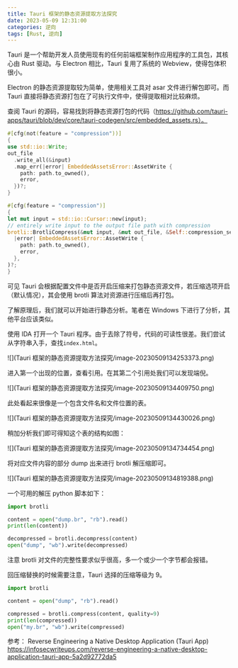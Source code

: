 ```yaml
---
title: Tauri 框架的静态资源提取方法探究
date: 2023-05-09 12:31:00
categories: 逆向
tags: [Rust, 逆向]
---
```


Tauri 是一个帮助开发人员使用现有的任何前端框架制作应用程序的工具包，其核心由 Rust 驱动。与 Electron 相比，Tauri 复用了系统的 Webview，使得包体积很小。

Electron 的静态资源提取较为简单，使用相关工具对 asar 文件进行解包即可。而 Tauri 直接将静态资源打包在了可执行文件中，使得提取相对比较麻烦。

查阅 Tauri 的源码，容易找到将静态资源打包的代码（https://github.com/tauri-apps/tauri/blob/dev/core/tauri-codegen/src/embedded_assets.rs）。

```rust
#[cfg(not(feature = "compression"))]
{
use std::io::Write;
out_file
  .write_all(&input)
  .map_err(|error| EmbeddedAssetsError::AssetWrite {
    path: path.to_owned(),
    error,
  })?;
}

#[cfg(feature = "compression")]
{
let mut input = std::io::Cursor::new(input);
// entirely write input to the output file path with compression
brotli::BrotliCompress(&mut input, &mut out_file, &Self::compression_settings()).map_err(
  |error| EmbeddedAssetsError::AssetWrite {
    path: path.to_owned(),
    error,
  },
)?;
}
```

可见 Tauri 会根据配置文件中是否开启压缩来打包静态资源文件，若压缩选项开启（默认情况），其会使用 brotli 算法对资源进行压缩后再打包。

了解原理后，我们就可以开始进行静态分析。笔者在 Windows 下进行了分析，其他平台应该类似。

使用 IDA 打开一个 Tauri 程序。由于去除了符号，代码的可读性很差。我们尝试从字符串入手，查找`index.html`。

![](Tauri 框架的静态资源提取方法探究/image-20230509134253373.png)

进入第一个出现的位置，查看引用。在其第二个引用处我们可以发现端倪。

![](Tauri 框架的静态资源提取方法探究/image-20230509134409750.png)

此处看起来很像是一个包含文件名和文件位置的表。

![](Tauri 框架的静态资源提取方法探究/image-20230509134430026.png)

稍加分析我们即可得知这个表的结构如图：

![](Tauri 框架的静态资源提取方法探究/image-20230509134734454.png)

将对应文件内容的部分 dump 出来进行 brotli 解压缩即可。

![](Tauri 框架的静态资源提取方法探究/image-20230509134819388.png)

一个可用的解压 python 脚本如下：

```python
import brotli

content = open("dump.br", "rb").read()
print(len(content))

decompressed = brotli.decompress(content)
open("dump", "wb").write(decompressed)
```

注意 brotli 对文件的完整性要求似乎很高，多一个或少一个字节都会报错。

回压缩替换的时候需要注意，Tauri 选择的压缩等级为 9。

```python
import brotli

content = open("dump", "rb").read()

compressed = brotli.compress(content, quality=9)
print(len(compressed))
open("my.br", "wb").write(compressed)
```

参考：
Reverse Engineering a Native Desktop Application (Tauri App)
https://infosecwriteups.com/reverse-engineering-a-native-desktop-application-tauri-app-5a2d92772da5